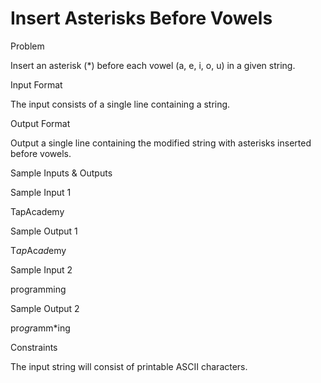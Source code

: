# Insert Asterisks Before Vowels

Problem





Insert an asterisk (*) before each vowel (a, e, i, o, u) in a given string.





Input Format



The input consists of a single line containing a string.





Output Format



Output a single line containing the modified string with asterisks inserted before vowels.





Sample Inputs & Outputs



Sample Input 1

TapAcademy



Sample Output 1

T*ap*Ac*ad*emy







Sample Input 2

programming



Sample Output 2

pr*ogr*amm*ing







Constraints



The input string will consist of printable ASCII characters.





